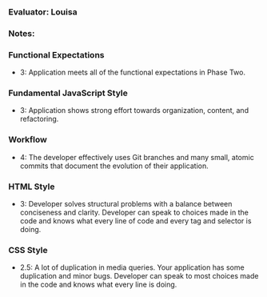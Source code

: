 ### Evaluator: Louisa

### Notes:

### Functional Expectations

- 3: Application meets all of the functional expectations in Phase Two.

### Fundamental JavaScript Style

- 3: Application shows strong effort towards organization, content, and refactoring.

### Workflow

- 4: The developer effectively uses Git branches and many small, atomic commits that document the evolution of their application.

### HTML Style

- 3:  Developer solves structural problems with a balance between conciseness and clarity. Developer can speak to choices made in the code and knows what every line of code and every tag and selector is doing.

### CSS Style

- 2.5:  A lot of duplication in media queries. Your application has some duplication and minor bugs. Developer can speak to most choices made in the code and knows what every line is doing.
